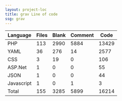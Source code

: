 ```yaml
---
layout: project-loc
title: grav Line of code
ssg: grav
---
```

<div class="table-responsive">
<table class="table">
<thead><tr>
<th>Language</th>
<th>Files</th>
<th>Blank</th>
<th>Comment</th>
<th>Code</th>
</tr></thead><tbody>
<tr><td>PHP</td><td> 113</td><td> 2990</td><td> 5884</td><td> 13429</td></tr>
<tr><td>YAML</td><td> 36</td><td> 276</td><td> 14</td><td> 2577</td></tr>
<tr><td>CSS</td><td> 3</td><td> 19</td><td> 0</td><td> 106</td></tr>
<tr><td>ASP.Net</td><td> 1</td><td> 0</td><td> 0</td><td> 55</td></tr>
<tr><td>JSON</td><td> 1</td><td> 0</td><td> 0</td><td> 44</td></tr>
<tr><td>Javascript</td><td> 1</td><td> 0</td><td> 1</td><td> 3</td></tr>
<tr><td>Total</td><td>155</td><td>3285</td><td>5899</td><td>16214</td></tr>
</tbody></table></div>
